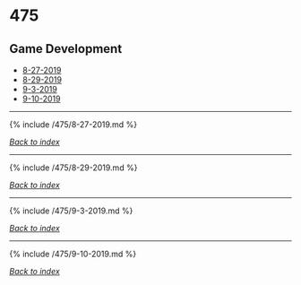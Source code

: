 # 475
## Game Development

* [8-27-2019](#8-27-2019)
* [8-29-2019](#8-29-2019)
* [9-3-2019](#9-3-2019)
* [9-10-2019](#9-10-2019)


***

{% include /475/8-27-2019.md %}

*[Back to index](#475)*

***

{% include /475/8-29-2019.md %}

*[Back to index](#475)*

***

{% include /475/9-3-2019.md %}

*[Back to index](#475)*

***

{% include /475/9-10-2019.md %}

*[Back to index](#475)*